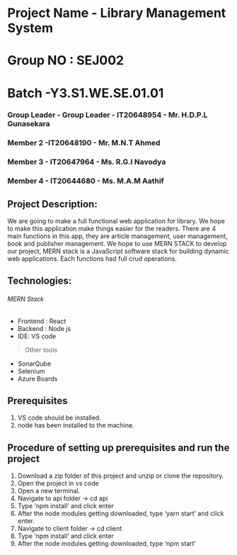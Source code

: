 # Project Name -  Library Management System
# Group NO : SEJ002
# Batch -Y3.S1.WE.SE.01.01
### Group Leader - Group Leader - IT20648954 - Mr. H.D.P.L Gunasekara
### Member 2 -IT20648190 - Mr. M.N.T Ahmed
### Member 3 - IT20647964 - Ms. R.G.I Navodya
### Member 4 - IT20644680 - Ms. M.A.M Aathif
## Project Description:
We are going to make a full functional web application for library. We hope to make this application make things easier for the readers. 
There are 4 main functions in this app, they are article management, user management, book and publisher management. 
We hope to use MERN STACK to develop our project, MERN stack is a JavaScript software stack for building dynamic web applications. 
Each functions had full crud operations.
## Technologies:
###### MERN Stack
- Frontend : React
- Backend : Node js
- IDE: VS code
> Other tools
- SonarQube
- Selenium
- Azure Boards

## Prerequisites
1. VS code should be installed.
2. node has been installed to the machine.

## Procedure of setting up prerequisites and run the project
1. Download a zip folder of this project and unzip or clone the repository.
2. Open the project in vs code
3. Open a new terminal.
4. Navigate to api folder -> cd api
5. Type ‘npm install’ and click enter
6. After the node modules getting downloaded, type ‘yarn start’ and click enter.
7. Navigate to client folder -> cd client
8. Type ‘npm install’ and click enter
9. After the node modules getting downloaded, type ‘npm start’



